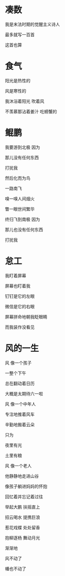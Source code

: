 # 凑数

我是末法时期的觉醒主义诗人

最多就写一百首

这首也算





# 食气

阳光是热性的

风是寒性的

我沐浴着阳光 吹着风

不羡慕那沾着姜汁 吃螃蟹的





# 鲲鹏

我要游到北极 因为

那儿没有任何东西

打扰我



然后化而为鸟

一路南飞

嗅一嗅人间烟火

瞥一眼世间繁华



终归飞到南极 因为

那儿也没有任何东西

打扰我





# 怠工

我盯着屏幕

屏幕也盯着我

钉钉是它的左眼

微信是它的右眼

屏幕拼命地朝我眨眼睛

而我装作没看见





# 风的一生

风 像一个孩子

一整个下午

总在翻动着日历

大概是太期待六一啦



风 像一个中年人

专注地推着风车

辛勤地搬着云朵

只为

夜里有光

土里有粮



风 像一个老人

他静静地走进山谷

像孩子躺进妈妈的怀抱

回忆着并忘记着过往

举起大鹏 扶摇直上

招云喝水 提携巨浪

惹花戏蝶 处处留香

抱柳逐杨 舞动月光



渐渐地

风不动了

幡也不动了